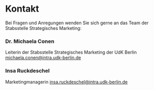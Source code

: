 # Kontakt
Bei Fragen und Anregungen wenden Sie sich gerne an das Team der Stabsstelle Strategisches Marketing:

### Dr. Michaela Conen
Leiterin der Stabsstelle Strategisches Marketing der UdK Berlin
michaela.conen@intra.udk-berlin.de

### Insa Ruckdeschel
Marketingmanagerin insa.ruckdeschel@intra.udk-berlin.de
